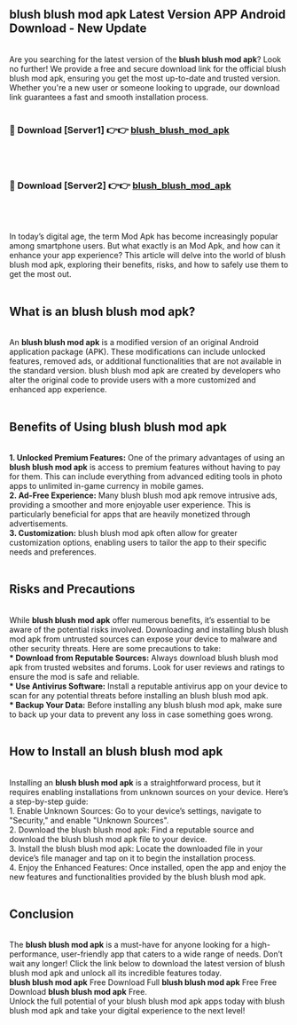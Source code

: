 ## blush blush mod apk Latest Version APP Android Download - New Update
<br>
Are you searching for the latest version of the <strong>blush blush mod apk</strong>? Look no further! We provide a free and secure download link for the official blush blush mod apk, ensuring you get the most up-to-date and trusted version. Whether you're a new user or someone looking to upgrade, our download link guarantees a fast and smooth installation process.
<br>
<br>
<h3>🔴 Download [Server1] 👉👉 <a href="https://modyolo.store/blush+blush+mod+apk">blush_blush_mod_apk</a></h3><br>
<br>
<h3>🔴 Download [Server2] 👉👉 <a href="https://modyolo.store/blush+blush+mod+apk">blush_blush_mod_apk</a></h3><br>
<br>
<br>
In today’s digital age, the term Mod Apk has become increasingly popular among smartphone users. But what exactly is an Mod Apk, and how can it enhance your app experience? This article will delve into the world of blush blush mod apk, exploring their benefits, risks, and how to safely use them to get the most out.
<br>
<br>
<h2>What is an blush blush mod apk?</h2>
<br>
An <strong>blush blush mod apk</strong> is a modified version of an original Android application package (APK). These modifications can include unlocked features, removed ads, or additional functionalities that are not available in the standard version. blush blush mod apk are created by developers who alter the original code to provide users with a more customized and enhanced app experience.
<br>
<br>
<h2>Benefits of Using blush blush mod apk</h2>
<br>
<strong> 1. Unlocked Premium Features:</strong> One of the primary advantages of using an <strong>blush blush mod apk</strong> is access to premium features without having to pay for them. This can include everything from advanced editing tools in photo apps to unlimited in-game currency in mobile games.
<br>
<strong> 2. Ad-Free Experience:</strong> Many blush blush mod apk remove intrusive ads, providing a smoother and more enjoyable user experience. This is particularly beneficial for apps that are heavily monetized through advertisements.
<br>
<strong> 3. Customization:</strong> blush blush mod apk often allow for greater customization options, enabling users to tailor the app to their specific needs and preferences.
<br>
<br>
<h2>Risks and Precautions</h2>
<br>
While <strong>blush blush mod apk</strong> offer numerous benefits, it’s essential to be aware of the potential risks involved. Downloading and installing blush blush mod apk from untrusted sources can expose your device to malware and other security threats. Here are some precautions to take:
<br>
<strong> * Download from Reputable Sources:</strong> Always download blush blush mod apk from trusted websites and forums. Look for user reviews and ratings to ensure the mod is safe and reliable.
<br>
<strong> * Use Antivirus Software:</strong> Install a reputable antivirus app on your device to scan for any potential threats before installing an blush blush mod apk.
<br>
<strong> * Backup Your Data:</strong> Before installing any blush blush mod apk, make sure to back up your data to prevent any loss in case something goes wrong.
<br>
<br>
<h2>How to Install an blush blush mod apk</h2>
<br>
Installing an <strong>blush blush mod apk</strong> is a straightforward process, but it requires enabling installations from unknown sources on your device. Here’s a step-by-step guide:
<br>
 1. Enable Unknown Sources: Go to your device’s settings, navigate to "Security," and enable "Unknown Sources".
<br>
 2. Download the blush blush mod apk: Find a reputable source and download the blush blush mod apk file to your device.
<br>
 3. Install the blush blush mod apk: Locate the downloaded file in your device’s file manager and tap on it to begin the installation process.
<br>
 4. Enjoy the Enhanced Features: Once installed, open the app and enjoy the new features and functionalities provided by the blush blush mod apk.
<br>
<br>
<h2><strong>Conclusion</strong></h2>
<br>
The <strong>blush blush mod apk</strong> is a must-have for anyone looking for a high-performance, user-friendly app that caters to a wide range of needs. Don’t wait any longer! Click the link below to download the latest version of blush blush mod apk and unlock all its incredible features today.
<br>
<strong>blush blush mod apk</strong> Free Download Full <strong>blush blush mod apk</strong> Free Free Download <strong>blush blush mod apk</strong> Free.
<br>
Unlock the full potential of your blush blush mod apk apps today with blush blush mod apk and take your digital experience to the next level!
